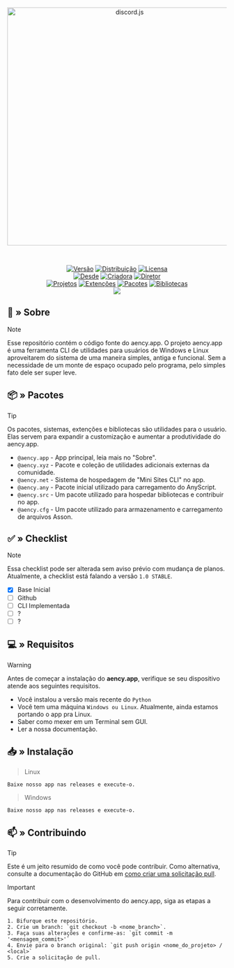 <div align="center">
	<br />
	<p>
		<a href="https://github.com/aencyco/aencyapp/"><img src="https://www.aency.xyz/cdn/img/aency_banner_rc.png" width="546" alt="discord.js" /></a>
	</p>
	<br />
	<p>
		<a href="https://github.com/aencyco/aencyapp/"><img src="https://img.shields.io/badge/Versão-1.0-red?labelColor=gray&style=plastic&logoWidth=0" alt="Versão"/></a>
		<a href="https://github.com/aencyco/aencyapp/"><img src="https://img.shields.io/badge/Distribuição-Estável-red?labelColor=gray&style=plastic&logoWidth=0" alt="Distribuição"/></a>
		<a href="https://github.com/aencyco/aencyapp/"><img src="https://img.shields.io/badge/Licensa-Pública-red?labelColor=gray&style=plastic&logoWidth=0" alt="Licensa"/></a>
		<br>
		<a href="https://github.com/aencyco/aencyapp/"><img src="https://img.shields.io/badge/Desde-2022-orange?labelColor=gray&style=plastic&logoWidth=0" alt="Desde" /></a>
		<a href="https://github.com/aencyco/aencyapp/"><img src="https://img.shields.io/badge/Criadora-Aency-orange?labelColor=gray&style=plastic&logoWidth=0" alt="Criadora"/></a>
		<a href="https://github.com/aencyco/aencyapp/"><img src="https://img.shields.io/badge/Diretor-Gabriel-orange?labelColor=gray&style=plastic&logoWidth=0" alt="Diretor"/></a>
		<br>
		<a href="https://github.com/aencyco/aencyapp/"><img src="https://img.shields.io/badge/Projetos-9-green?labelColor=gray&style=plastic&logoWidth=0" alt="Projetos"/></a>
		<a href="https://github.com/aencyco/aencyapp/"><img src="https://img.shields.io/badge/Extenções-0-green?labelColor=gray&style=plastic&logoWidth=0" alt="Extenções"/></a>
		<a href="https://github.com/aencyco/aencyapp/"><img src="https://img.shields.io/badge/Pacotes-0-green?labelColor=gray&style=plastic&logoWidth=0" alt="Pacotes"/></a>
		<a href="https://github.com/aencyco/aencyapp/"><img src="https://img.shields.io/badge/Bibliotecas-0-green?labelColor=gray&style=plastic&logoWidth=0" alt="Bibliotecas"/></a>
		<br>
		<a href="https://dsc.gg/aency" ><img src="https://img.shields.io/badge/Discord-Aency-blue?labelColor=gray&style=plastic&logoWidth=0" /></a>
	</p>
</div>

## 🔮 » Sobre
> [!NOTE]
> Esse repositório contém o código fonte do aency.app. O projeto aency.app é uma ferramenta CLI de utilidades para usuários de Windows e Linux aproveitarem do sistema de uma maneira simples, antiga e funcional. Sem a necessidade de um monte de espaço ocupado pelo programa, pelo simples fato dele ser super leve.

## 📦 » Pacotes
> [!TIP]
> Os pacotes, sistemas, extenções e bibliotecas são utilidades para o usuário. Elas servem para expandir a customização e aumentar a produtividade do aency.app.
- `@aency.app` - App principal, leia mais no "Sobre".
- `@aency.xyz` - Pacote e coleção de utilidades adicionais externas da comunidade.
- `@aency.net` - Sistema de hospedagem de "Mini Sites CLI" no app.
- `@aency.any` - Pacote inicial utilizado para carregamento do AnyScript.
- `@aency.src` - Um pacote utilizado para hospedar bibliotecas e contribuir no app.
- `@aency.cfg` - Um pacote utilizado para armazenamento e carregamento de arquivos Asson.

## ✅ » Checklist
> [!NOTE]
> Essa checklist pode ser alterada sem aviso prévio com mudança de planos. Atualmente, a checklist está falando a versão `1.0 STABLE`.
- [x] Base Inicial
- [ ] Github
- [ ] CLI Implementada
- [ ] ?
- [ ] ?

## 💻 » Requisitos
> [!WARNING]
> Antes de começar a instalação do **aency.app**, verifique se seu dispositivo atende aos seguintes requisitos.

- Você instalou a versão mais recente do `Python`
- Você tem uma máquina `Windows ou Linux`. Atualmente, ainda estamos portando o app pra Linux.
- Saber como mexer em um Terminal sem GUI.
- Ler a nossa documentação.

## 📥 » Instalação

> Linux
```
Baixe nosso app nas releases e execute-o.
```

> Windows
```
Baixe nosso app nas releases e execute-o.
```

## 📫 » Contribuindo
> [!TIP]
> Este é um jeito resumido de como você pode contribuir. Como alternativa, consulte a documentação do GitHub em [como criar uma solicitação pull](https://help.github.com/en/github/collaborating-with-issues-and-pull-requests/creating-a-pull-request).

> [!IMPORTANT]
> Para contribuir com o desenvolvimento do aency.app, siga as etapas a seguir corretamente.

```
1. Bifurque este repositório.
2. Crie um branch: `git checkout -b <nome_branch>`.
3. Faça suas alterações e confirme-as: `git commit -m '<mensagem_commit>'`
4. Envie para o branch original: `git push origin <nome_do_projeto> / <local>`
5. Crie a solicitação de pull.
```
